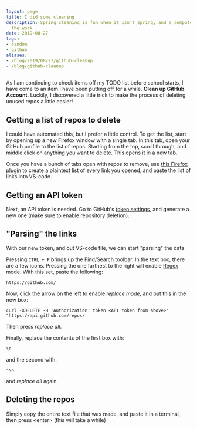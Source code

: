 ```yaml
---
layout: page
title: I did some cleaning
description: Spring cleaning is fun when it isn't spring, and a computer does all
  the work
date: 2019-08-27
tags:
- random
- github
aliases:
- /blog/2019/08/27/github-cleanup
- /blog/github-cleanup
---
```


As I am continuing to check items off my TODO list before school starts, I have come to an item I have been putting off for a while. **Clean up GitHub Account**. Luckily, I discovered a little trick to make the process of deleting unused repos a little easier!

## Getting a list of repos to delete
I could have automated this, but I prefer a little control. To get the list, start by opening up a new Firefox window with a single tab. In this tab, open your GitHub profile to the list of repos.
Starting from the top, scroll through, and middle click on anything you want to delete. This opens it in a new tab.

Once you have a bunch of tabs open with repos to remove, use [this Firefox plugin](https://addons.mozilla.org/en-US/firefox/addon/urls-list/) to create a plaintext list of every link you opened, and paste the list of links into VS-code.

## Getting an API token
Next, an API token is needed. Go to GitHub's [token settings](https://github.com/settings/tokens), and generate a new one (make sure to enable repository deletion).

## "Parsing" the links
With our new token, and out VS-code file, we can start "parsing" the data. 

Pressing `CTRL + F` brings up the Find/Search toolbar. In the text box, there are a few icons. Pressing the one farthest to the right will enable [Regex](https://en.wikipedia.org/wiki/Regular_expression) mode. With this set, paste the following:
```
https://github.com/
```

Now, click the arrow on the left to enable *replace mode*, and put this in the new box:
```
curl -XDELETE -H 'Authorization: token <API token from above>' "https://api.github.com/repos/
```

Then press *replace all*.

Finally, replace the contents of the first box with:
```
\n
```

and the second with:
```
"\n
```

and *replace all* again.

## Deleting the repos
Simply copy the entire text file that was made, and paste it in a terminal, then press \<enter\> (this will take a while)
